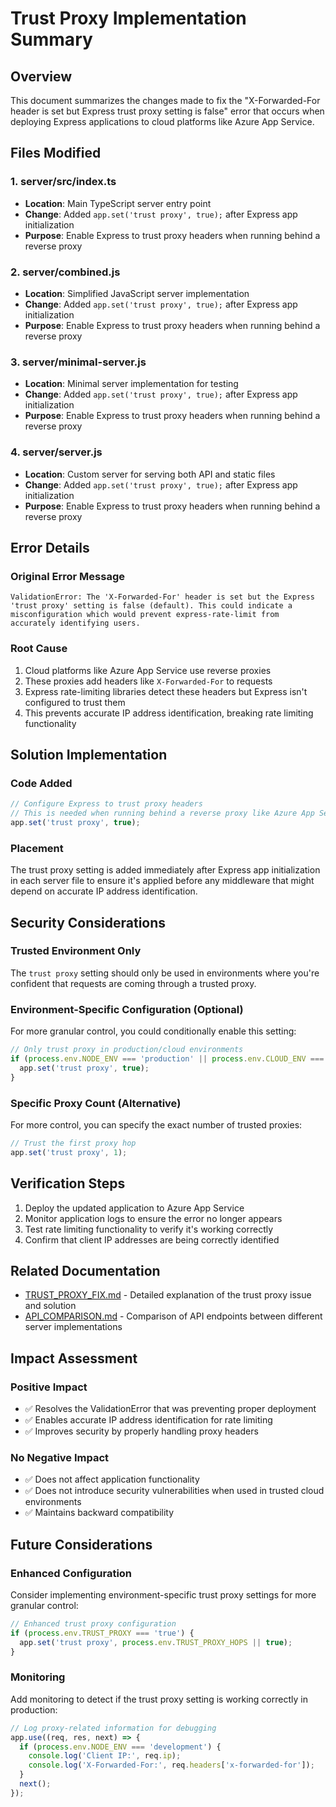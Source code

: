 # Trust Proxy Implementation Summary

## Overview

This document summarizes the changes made to fix the "X-Forwarded-For header is set but Express trust proxy setting is false" error that occurs when deploying Express applications to cloud platforms like Azure App Service.

## Files Modified

### 1. server/src/index.ts
- **Location**: Main TypeScript server entry point
- **Change**: Added `app.set('trust proxy', true);` after Express app initialization
- **Purpose**: Enable Express to trust proxy headers when running behind a reverse proxy

### 2. server/combined.js
- **Location**: Simplified JavaScript server implementation
- **Change**: Added `app.set('trust proxy', true);` after Express app initialization
- **Purpose**: Enable Express to trust proxy headers when running behind a reverse proxy

### 3. server/minimal-server.js
- **Location**: Minimal server implementation for testing
- **Change**: Added `app.set('trust proxy', true);` after Express app initialization
- **Purpose**: Enable Express to trust proxy headers when running behind a reverse proxy

### 4. server/server.js
- **Location**: Custom server for serving both API and static files
- **Change**: Added `app.set('trust proxy', true);` after Express app initialization
- **Purpose**: Enable Express to trust proxy headers when running behind a reverse proxy

## Error Details

### Original Error Message
```
ValidationError: The 'X-Forwarded-For' header is set but the Express 'trust proxy' setting is false (default). This could indicate a misconfiguration which would prevent express-rate-limit from accurately identifying users.
```

### Root Cause
1. Cloud platforms like Azure App Service use reverse proxies
2. These proxies add headers like `X-Forwarded-For` to requests
3. Express rate-limiting libraries detect these headers but Express isn't configured to trust them
4. This prevents accurate IP address identification, breaking rate limiting functionality

## Solution Implementation

### Code Added
```javascript
// Configure Express to trust proxy headers
// This is needed when running behind a reverse proxy like Azure App Service
app.set('trust proxy', true);
```

### Placement
The trust proxy setting is added immediately after Express app initialization in each server file to ensure it's applied before any middleware that might depend on accurate IP address identification.

## Security Considerations

### Trusted Environment Only
The `trust proxy` setting should only be used in environments where you're confident that requests are coming through a trusted proxy.

### Environment-Specific Configuration (Optional)
For more granular control, you could conditionally enable this setting:

```javascript
// Only trust proxy in production/cloud environments
if (process.env.NODE_ENV === 'production' || process.env.CLOUD_ENV === 'azure') {
  app.set('trust proxy', true);
}
```

### Specific Proxy Count (Alternative)
For more control, you can specify the exact number of trusted proxies:

```javascript
// Trust the first proxy hop
app.set('trust proxy', 1);
```

## Verification Steps

1. Deploy the updated application to Azure App Service
2. Monitor application logs to ensure the error no longer appears
3. Test rate limiting functionality to verify it's working correctly
4. Confirm that client IP addresses are being correctly identified

## Related Documentation

- [TRUST_PROXY_FIX.md](TRUST_PROXY_FIX.md) - Detailed explanation of the trust proxy issue and solution
- [API_COMPARISON.md](API_COMPARISON.md) - Comparison of API endpoints between different server implementations

## Impact Assessment

### Positive Impact
- ✅ Resolves the ValidationError that was preventing proper deployment
- ✅ Enables accurate IP address identification for rate limiting
- ✅ Improves security by properly handling proxy headers

### No Negative Impact
- ✅ Does not affect application functionality
- ✅ Does not introduce security vulnerabilities when used in trusted cloud environments
- ✅ Maintains backward compatibility

## Future Considerations

### Enhanced Configuration
Consider implementing environment-specific trust proxy settings for more granular control:

```javascript
// Enhanced trust proxy configuration
if (process.env.TRUST_PROXY === 'true') {
  app.set('trust proxy', process.env.TRUST_PROXY_HOPS || true);
}
```

### Monitoring
Add monitoring to detect if the trust proxy setting is working correctly in production:

```javascript
// Log proxy-related information for debugging
app.use((req, res, next) => {
  if (process.env.NODE_ENV === 'development') {
    console.log('Client IP:', req.ip);
    console.log('X-Forwarded-For:', req.headers['x-forwarded-for']);
  }
  next();
});
```